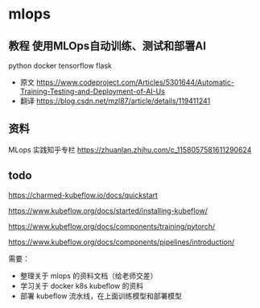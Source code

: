 # mlops

## 教程 使用MLOps自动训练、测试和部署AI

python docker tensorflow flask

- 原文 https://www.codeproject.com/Articles/5301644/Automatic-Training-Testing-and-Deployment-of-AI-Us
- 翻译 https://blog.csdn.net/mzl87/article/details/119411241

## 资料

MLops 实践知乎专栏 https://zhuanlan.zhihu.com/c_1158057581611290624

## todo

https://charmed-kubeflow.io/docs/quickstart

https://www.kubeflow.org/docs/started/installing-kubeflow/

https://www.kubeflow.org/docs/components/training/pytorch/

https://www.kubeflow.org/docs/components/pipelines/introduction/

需要：

- 整理关于 mlops 的资料文档（给老师交差）
- 学习关于 docker k8s kubeflow 的资料
- 部署 kubeflow 流水线，在上面训练模型和部署模型